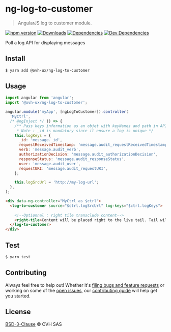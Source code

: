 # ng-log-to-customer

> AngularJS log to customer module.

[![npm version](https://badgen.net/npm/v/@ovh-ux/ng-log-to-customer)](https://www.npmjs.com/package/@ovh-ux/ng-log-to-customer) [![Downloads](https://badgen.net/npm/dt/@ovh-ux/ng-log-to-customer)](https://npmjs.com/package/@ovh-ux/ng-log-to-customer) [![Dependencies](https://badgen.net/david/dep/ovh/manager/packages/components/ng-log-to-customer)](https://npmjs.com/package/@ovh-ux/ng-log-to-customer?activeTab=dependencies) [![Dev Dependencies](https://badgen.net/david/dev/ovh/manager/packages/components/ng-log-to-customer)](https://npmjs.com/package/@ovh-ux/ng-tail-logs?activeTab=dependencies)

Poll a log API for displaying messages

## Install

```sh
$ yarn add @ovh-ux/ng-log-to-customer
```

## Usage

```js
import angular from 'angular';
import '@ovh-ux/ng-log-to-customer';

angular.module('myApp', [ngLogToCustomer]).controller(
  'MyCtrl',
  /* @ngInject */ () => {
    /** Pass keys information as an objet with keyNames and path in API returned data
     * Note : _id is mandatory since it ensure a log is unique */
    this.logKeys = {
      _id: 'message._id',
      requestReceivedTimestamp: 'message.audit_requestReceivedTimestamp_date',
      verb: 'message.audit_verb',
      authorizationDecision: 'message.audit_authorizationDecision',
      responseStatus: 'message.audit_responseStatus',
      user: 'message.audit_user',
      requestURI: 'message.audit_requestURI',
    };

    this.logSrcUrl = 'http://my-log-url';
  },
);
```

```html
<div data-ng-controller="MyCtrl as $ctrl">
  <log-to-customer source="$ctrl.logSrcUrl" log-keys="$ctrl.logKeys">
    
    <!--Optionnal : right tile transclude content-->
    <right-tile>Content will be placed right to the live tail. Tail will be fullscreen if no content is passed.</right-tile>
  </log-to-customer>
</div>
```

## Test

```sh
$ yarn test
```

## Contributing

Always feel free to help out! Whether it's [filing bugs and feature requests](https://github.com/ovh/manager/issues/new) or working on some of the [open issues](https://github.com/ovh/manager/issues), our [contributing guide](https://github.com/ovh/manager/blob/master/CONTRIBUTING.md) will help get you started.

## License

[BSD-3-Clause](LICENSE) © OVH SAS

